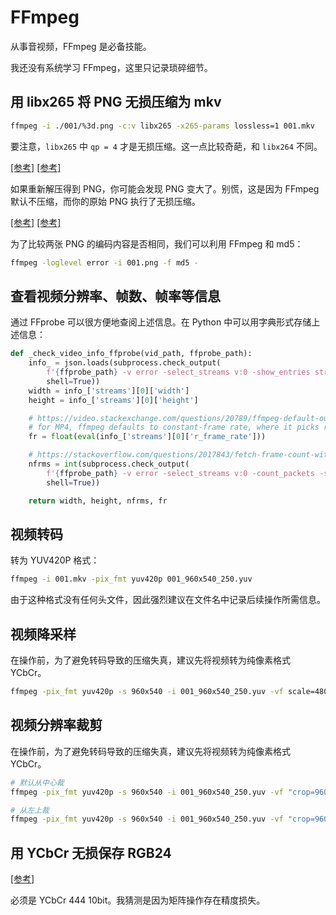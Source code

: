 # FFmpeg

从事音视频，FFmpeg 是必备技能。

我还没有系统学习 FFmpeg，这里只记录琐碎细节。

## 用 libx265 将 PNG 无损压缩为 mkv

```bash
ffmpeg -i ./001/%3d.png -c:v libx265 -x265-params lossless=1 001.mkv
```

要注意，`libx265` 中 `qp = 4` 才是无损压缩。这一点比较奇葩，和 `libx264` 不同。

[[参考]](https://x265.readthedocs.io/en/stable/lossless.html) [[参考]](https://forum.doom9.org/showthread.php?t=175638)

如果重新解压得到 PNG，你可能会发现 PNG 变大了。别慌，这是因为 FFmpeg 默认不压缩，而你的原始 PNG 执行了无损压缩。

[[参考]](https://stackoverflow.com/questions/48114173/why-ffmpeg-png-image-compression-output-file-bigger-than-input-file) [[参考]](https://www.howtogeek.com/203979/is-the-png-format-lossless-since-it-has-a-compression-parameter/)

为了比较两张 PNG 的编码内容是否相同，我们可以利用 FFmpeg 和 md5：

```bash
ffmpeg -loglevel error -i 001.png -f md5 -
```

## 查看视频分辨率、帧数、帧率等信息

通过 FFprobe 可以很方便地查阅上述信息。在 Python 中可以用字典形式存储上述信息：

```python
def _check_video_info_ffprobe(vid_path, ffprobe_path):
    info_ = json.loads(subprocess.check_output(
        f'{ffprobe_path} -v error -select_streams v:0 -show_entries stream=width,height,r_frame_rate -of json {vid_path}',
        shell=True))
    width = info_['streams'][0]['width']
    height = info_['streams'][0]['height']

    # https://video.stackexchange.com/questions/20789/ffmpeg-default-output-frame-rate
    # for MP4, ffmpeg defaults to constant-frame rate, where it picks r_frame_rate as the value.
    fr = float(eval(info_['streams'][0]['r_frame_rate']))

    # https://stackoverflow.com/questions/2017843/fetch-frame-count-with-ffmpeg
    nfrms = int(subprocess.check_output(
        f'{ffprobe_path} -v error -select_streams v:0 -count_packets -show_entries stream=nb_read_packets -of csv=p=0 {vid_path}',
        shell=True))

    return width, height, nfrms, fr
```

## 视频转码

转为 YUV420P 格式：

```bash
ffmpeg -i 001.mkv -pix_fmt yuv420p 001_960x540_250.yuv
```

由于这种格式没有任何头文件，因此强烈建议在文件名中记录后续操作所需信息。

## 视频降采样

在操作前，为了避免转码导致的压缩失真，建议先将视频转为纯像素格式 YCbCr。

```bash
ffmpeg -pix_fmt yuv420p -s 960x540 -i 001_960x540_250.yuv -vf scale=480x270:flags=bicubic 001_480x270_250.yuv
```

## 视频分辨率裁剪

在操作前，为了避免转码导致的压缩失真，建议先将视频转为纯像素格式 YCbCr。

```bash
# 默认从中心裁
ffmpeg -pix_fmt yuv420p -s 960x540 -i 001_960x540_250.yuv -vf "crop=960:536" 001_480x270_250.yuv

# 从左上裁
ffmpeg -pix_fmt yuv420p -s 960x540 -i 001_960x540_250.yuv -vf "crop=960:536:0:0" 001_480x270_250.yuv
```

## 用 YCbCr 无损保存 RGB24

[[参考]](https://trac.ffmpeg.org/wiki/Scaling)

必须是 YCbCr 444 10bit。我猜测是因为矩阵操作存在精度损失。
